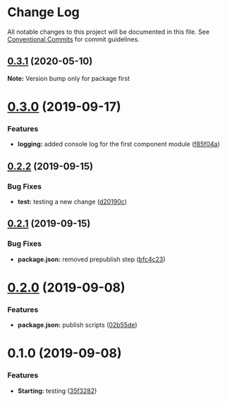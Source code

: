 # Change Log

All notable changes to this project will be documented in this file.
See [Conventional Commits](https://conventionalcommits.org) for commit guidelines.

## [0.3.1](https://github.com/vgrados2/angular-mono/compare/first@0.3.0...first@0.3.1) (2020-05-10)

**Note:** Version bump only for package first






# [0.3.0](https://github.com/izifortune/angular-mono/compare/first@0.2.2...first@0.3.0) (2019-09-17)


### Features

* **logging:** added console log for the first component module ([f85f04a](https://github.com/izifortune/angular-mono/commit/f85f04a))





## [0.2.2](https://github.com/izifortune/angular-mono/compare/first@0.2.1...first@0.2.2) (2019-09-15)


### Bug Fixes

* **test:** testing a new change ([d20190c](https://github.com/izifortune/angular-mono/commit/d20190c))





## [0.2.1](https://github.com/izifortune/angular-mono/compare/first@0.2.0...first@0.2.1) (2019-09-15)


### Bug Fixes

* **package.json:** removed prepublish step ([bfc4c23](https://github.com/izifortune/angular-mono/commit/bfc4c23))





# [0.2.0](https://github.com/izifortune/angular-mono/compare/first@0.1.0...first@0.2.0) (2019-09-08)


### Features

* **package.json:** publish scripts ([02b55de](https://github.com/izifortune/angular-mono/commit/02b55de))





# 0.1.0 (2019-09-08)


### Features

* **Starting:** testing ([35f3282](https://github.com/izifortune/angular-mono/commit/35f3282))
